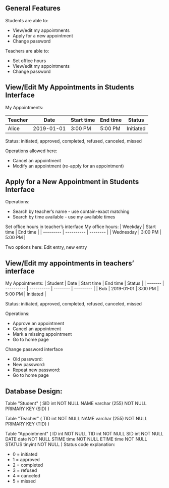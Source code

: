 ## General Features
Students are able to:
- View/edit my appointments
- Apply for a new appointment
- Change password

Teachers are able to:
- Set office hours
- View/edit my appointments
- Change password

## View/Edit My Appointments in Students Interface
My Appointments:

| Teacher | Date       | Start time | End time | Status    |
| ------- | ---------- | ---------- | -------- | --------- |
| Alice   | 2019-01-01 | 3:00 PM    | 5:00 PM  | Initiated |


Status: initiated, approved, completed, refused, canceled, missed

Operations allowed here:
- Cancel an appointment
- Modify an appointment (re-apply for an appointment)

## Apply for a New Appointment in Students Interface
Operations:
- Search by teacher’s name - use contain-exact matching
- Search by time available - use my available times

Set office hours in teacher’s interface
My office hours:
| Weekday   | Start time | End time |
| --------- | ---------- | -------- |
| Wednesday | 3:00 PM    | 5:00 PM  |

Two options here: Edit entry, new entry

## View/Edit my appointments in teachers’ interface
My Appointments:
| Student | Date       | Start time | End time | Status    |
| ------- | ---------- | ---------- | -------- | --------- |
| Bob     | 2019-01-01 | 3:00 PM    | 5:00 PM  | Initiated |

Status: initiated, approved, completed, refused, canceled, missed

Operations: 
- Approve an appointment
- Cancel an appointment
- Mark a missing appointment
- Go to home page


Change password interface
- Old password:
- New password:
- Repeat new password:
- Go to home page

## Database Design:
Table "Student" (
    SID     int             NOT NULL
    NAME    varchar (255)   NOT NULL
    PRIMARY KEY (SID)
)

Table "Teacher" (
    TID     int             NOT NULL
    NAME    varchar (255)   NOT NULL
    PRIMARY KEY (TID)
)

Table "Appointment" (
    ID      int         NOT NULL
    TID     int         NOT NULL
    SID     int         NOT NULL
    DATE    date        NOT NULL
    STIME   time        NOT NULL
    ETIME   time        NOT NULL
    STATUS  tinyint     NOT NULL
)
Status code explanation:
- 0 = initiated
- 1 = approved
- 2 = completed
- 3 = refused
- 4 = canceled
- 5 = missed
